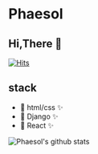 # Phaesol
## Hi,There 👋

[![Hits](https://hits.seeyoufarm.com/api/count/incr/badge.svg?url=https%3A%2F%2Fgithub.com%2Fphaesol&count_bg=%2379C83D&title_bg=%23555555&icon=&icon_color=%23E7E7E7&title=hits&edge_flat=false)](https://hits.seeyoufarm.com)



## stack

- 📒 html/css ✨
- 📗 Django ✨
- 📘 React ✨





![Phaesol's github stats](https://github-readme-stats.vercel.app/api?username=phaesol&show_icons=true)
